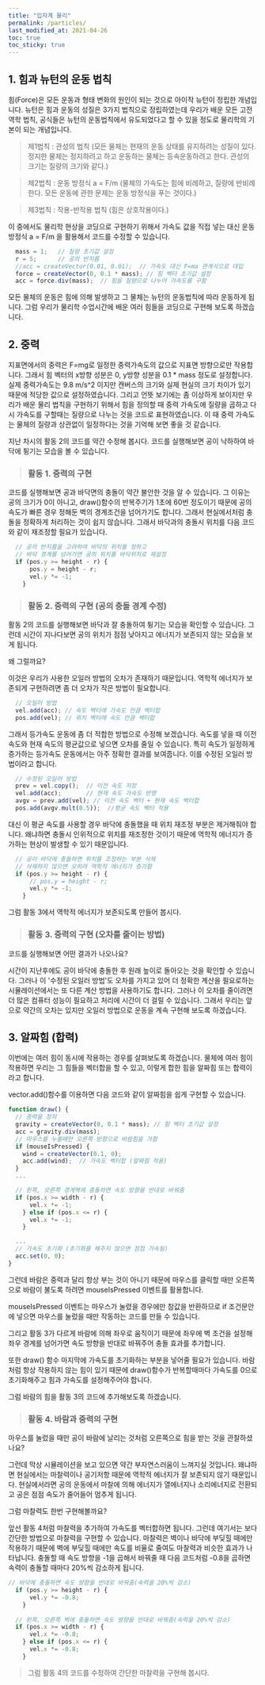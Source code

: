 ```yaml
---
title: "입자계 물리"
permalink: /particles/
last_modified_at: 2021-04-26
toc: true
toc_sticky: true
---
```


## 1. 힘과 뉴턴의 운동 법칙
힘(Force)은 모든 운동과 형태 변화의 원인이 되는 것으로 아이작 뉴턴이 정립한 개념입니다. 뉴턴은 힘과 운동의 성질은 3가지 법칙으로 정립하였는데 우리가 배운 모든 고전 역학 법칙, 공식들은 뉴턴의 운동법칙에서 유도되었다고 할 수 있을 정도로 물리학의 기본이 되는 개념입니다.

> 제1법칙 : 관성의 법칙 (모든 물체는 현재의 운동 상태를 유지하려는 성질이 있다. 정지한 물체는 정지하려고 하고 운동하는 물체는 등속운동하려고 한다. 관성의 크기는 질량의 크기와 같다.)

> 제2법칙 : 운동 방정식 a = F/m (물체의 가속도는 힘에 비례하고, 질량에 반비례한다. 모든 운동에 관한 문제는 운동 방정식을 푸는 것이다.)

> 제3법칙 : 작용-반작용 법칙 (힘은 상호작용이다.) 

이 중에서도 물리학 현상을 코딩으로 구현하기 위해서 가속도 값을 직접 넣는 대신 운동방정식 a = F/m 을 활용해서 코드를 수정할 수 있습니다. 

```javascript
  mass = 1;   // 질량 초기값 설정
  r = 5;      // 공의 반지름
  //acc = createVector(0.01, 0.01);  // 가속도 대신 F=ma 관계식으로 대입
  force = createVector(0, 0.1 * mass); // 힘 벡터 초기값 설정
  acc = force.div(mass);  // 힘을 질량으로 나누어 가속도를 구함
```
모든 물체의 운동은 힘에 의해 발생하고 그 물체는 뉴턴의 운동법칙에 따라 운동하게 됩니다. 그럼 우리가 물리학 수업시간에 배운 여러 힘들을 코딩으로 구현해 보도록 하겠습니다.

## 2. 중력

지표면에서의 중력은 F=mg로 일정한 중력가속도의 값으로 지표면 방향으로만 작용합니다. 그래서 힘 벡터의 x방향 성분은 0, y방향 성분을 0.1 * mass 정도로 설정합니다. 실제 중력가속도는 9.8 m/s^2 이지만 캔버스의 크기와 실제 현실의 크기 차이가 있기 때문에 적당한 값으로 설정하였습니다. 그리고 언뜻 보기에는 좀 이상하게 보이지만 우리가 배운 물리 법칙을 구현하기 위해서 힘을 정의할 때 중력 가속도에 질량을 곱하고 다시 가속도를 구할때는 질량으로 나누는 것을 코드로 표현하였습니다. 이 때 중력 가속도는 물체의 질량과 상관없이 일정하다는 것을 기억해 보면 좋을 것 같습니다. 

지난 차시의 활동 2의 코드를 약간 수정해 봅시다. 코드를 실행해보면 공이 낙하하여 바닥에 튕기는 모습을 볼 수 있습니다.

> ### 활동 1. 중력의 구현

<script src="//toolness.github.io/p5.js-widget/p5-widget.js"></script>
<script type="text/p5" data-height="500">
let pos;  // 위치 벡터 변수
let vel;  // 속도 벡터 변수
let acc;  // 가속도 벡터 변수
let force;  // 힘 벡터 변수
let mass;   // 공의 질량
let r;      // 공의 반지름

function setup() {
  createCanvas(100, 100);
  mass = 1;   // 질량 초기값 설정
  r = 5;      // 공의 반지름
  pos = createVector(50, 10);   // 위치 벡터 초기값 설정
  vel = createVector(0, 0);     // 속도 벡터 초기값 설정
  //acc = createVector(0.01, 0.01);  // 가속도 대신 질량과-힘 관계식으로 대입
  force = createVector(0, 0.1 * mass); // 힘 벡터 초기값 설정
  acc = force.div(mass);
}

function draw() {
  background(220);
  
  vel.add(acc); // 속도 벡터에 가속도 만큼 벡터합
  pos.add(vel); // 위치 벡터에 속도 만큼 백터합
  
  // 바닥에 충돌하면 속도 방향을 반대로 바꿔줌
  if (pos.y >= height) {
    vel.y = vel.y * (-1);
  }
  
  // 공의 모양, 색깔, 위치 지정
  // 공의 위치는 매번 속도 값이 반영되어 변함
  fill('yellow')
  ellipse(pos.x, pos.y, r*2, r*2);
}
</script>


코드를 실행해보면 공과 바닥면의 충돌이 약간 불안한 것을 알 수 있습니다. 그 이유는 공의 크기가 0이 아니고, draw()함수의 반복주기가 1초에 60번 정도이기 때문에 공의 속도가 빠른 경우 정해둔 벽의 경계조건을 넘어가기도 합니다. 그래서 현실에서처럼 충돌을 정확하게 처리하는 것이 쉽지 않습니다. 그래서 바닥과의 충돌시 위치를 다음 코드와 같이 재조정할 필요가 있습니다.


```javascript
  // 공의 반지름을 고려하여 바닥의 위치를 정하고
  // 바닥 경계를 넘어가면 공의 위치를 바닥위치로 재설정
  if (pos.y >= height - r) {
      pos.y = height - r;
      vel.y *= -1;
    }
```

> ### 활동 2. 중력의 구현 (공의 충돌 경계 수정) 

<script src="//toolness.github.io/p5.js-widget/p5-widget.js"></script>
<script type="text/p5" data-height="500">
let pos;  // 위치 벡터 변수
let vel;  // 속도 벡터 변수
let acc;  // 가속도 벡터 변수
let force;  // 힘 벡터 변수
let mass;   // 공의 질량
let r;      // 공의 반지름

function setup() {
  createCanvas(100, 100);
  mass = 1;   // 질량 초기값 설정
  r = 5;      // 공의 반지름
  pos = createVector(50, 10);   // 위치 벡터 초기값 설정
  vel = createVector(0, 0);     // 속도 벡터 초기값 설정
  //acc = createVector(0.01, 0.01);  // 가속도 대신 질량과-힘 관계식으로 대입
  force = createVector(0, 0.1 * mass); // 힘 벡터 초기값 설정
  acc = force.div(mass);
}

function draw() {
  background(220);
  
  vel.add(acc); // 속도 벡터에 가속도 만큼 벡터합
  pos.add(vel); // 위치 벡터에 속도 만큼 백터합
  
  // 벽에 충돌하면 속도 방향을 반대로 바꿔줌
  if (pos.y >= height - r) {
      pos.y = height - r;
      vel.y *= -1;
    }
  
  // 공의 모양, 색깔, 위치 지정
  // 공의 위치는 매번 속도 값이 반영되어 변함
  fill('yellow')
  ellipse(pos.x, pos.y, r*2, r*2);
}
</script>

활동 2의 코드를 실행해보면 바닥과 잘 충돌하여 튕기는 모습을 확인할 수 있습니다. 그런데 시간이 지나다보면 공의 위치가 점점 낮아지고 에너지가 보존되지 않는 모습을 보게 됩니다. 

왜 그럴까요?

이것은 우리가 사용한 오일러 방법의 오차가 존재하기 때문입니다. 역학적 에너지가 보존되게 구현하려면 좀 더 오차가 작은 방법이 필요합니다.

```javascript
  // 오일러 방법
  vel.add(acc); // 속도 벡터에 가속도 만큼 벡터합
  pos.add(vel); // 위치 벡터에 속도 만큼 백터합
```

그래서 등가속도 운동에 좀 더 적합한 방법으로 수정해 보겠습니다. 속도를 넣을 때 이전 속도와 현재 속도의 평균값으로 넣으면 오차를 줄일 수 있습니다. 특히 속도가 일정하게 증가하는 등가속도 운동에서는 아주 정확한 결과를 보여줍니다. 이를 수정된 오일러 방법이라고 합니다.

```javascript
  // 수정된 오일러 방법
  prev = vel.copy();  // 이전 속도 저장
  vel.add(acc);       // 현재 속도 가속도 반영
  avgv = prev.add(vel); // 이전 속도 벡터 + 현재 속도 벡터합
  pos.add(avgv.mult(0.5));  //평균 속도 벡터 적용
```
대신 이 평균 속도를 사용할 경우 바닥에 충돌했을 때 위치 재조정 부분은 제거해줘야 합니다. 왜냐하면 충돌시 인위적으로 위치를 재조정한 것이기 때문에 역학적 에너지가 증가하는 현상이 발생할 수 있기 때문입니다.

```javascript
  // 공이 바닥에 충돌하면 위치를 조정하는 부분 삭제
  // 삭제하지 않으면 오히려 역학적 에너지가 증가함
  if (pos.y >= height - r) {
      // pos.y = height - r; 
      vel.y *= -1;
    }
```

그럼 활동 3에서 역학적 에너지가 보존되도록 만들어 봅시다.

> ### 활동 3. 중력의 구현 (오차를 줄이는 방법) 

<script src="//toolness.github.io/p5.js-widget/p5-widget.js"></script>
<script type="text/p5" data-height="500">
let pos;  // 위치 벡터 변수
let vel;  // 속도 벡터 변수
let acc;  // 가속도 벡터 변수
let force;  // 힘 벡터 변수
let mass;   // 공의 질량
let r;      // 공의 반지름
let prev; // 이전 속도 변수
let avgv; // 평균 속도 변수

function setup() {
  createCanvas(100, 100);
  mass = 1;   // 질량 초기값 설정
  r = 5;      // 공의 반지름
  pos = createVector(50, 10);   // 위치 벡터 초기값 설정
  vel = createVector(0, 0);     // 속도 벡터 초기값 설정
  //acc = createVector(0.01, 0.01);  // 가속도 대신 질량과-힘 관계식으로 대입
  force = createVector(0, 0.1 * mass); // 힘 벡터 초기값 설정
  acc = force.div(mass);
}

function draw() {
  background(220);
  
  prev = vel.copy();
  vel.add(acc);
  avgv = prev.add(vel)
  pos.add(avgv.mult(0.5)); 
  
  // 벽에 충돌하면 속도 방향을 반대로 바꿔줌
  if (pos.y >= height - r) {
      //pos.y = height - r;
      vel.y *= -1;
    }
  
  // 공의 모양, 색깔, 위치 지정
  // 공의 위치는 매번 속도 값이 반영되어 변함
  fill('yellow')
  ellipse(pos.x, pos.y, r*2, r*2);
}
</script>

코드를 실행해보면 어떤 결과가 나오나요?

시간이 지난후에도 공이 바닥에 충돌한 후 원래 높이로 돌아오는 것을 확인할 수 있습니다. 그러나 이 '수정된 오일러 방법'도 오차를 가지고 있어 더 정확한 계산을 필요로하는 시뮬레이션에서는 또 다른 계산 방법을 사용하기도 합니다. 그러나 이 오차를 줄이려면 더 많은 컴퓨터 성능이 필요하고 처리에 시간이 더 걸릴 수 있습니다. 그래서 우리는 앞으로 약간의 오차는 있지만 오일러 방법으로 운동을 계속 구현해 보도록 하겠습니다.

## 3. 알짜힘 (합력)
이번에는 여러 힘이 동시에 작용하는 경우를 살펴보도록 하겠습니다. 물체에 여러 힘이 작용하면 우리는 그 힘들을 벡터합을 할 수 있고, 이렇게 합한 힘을 알짜힘 또는 합력이라고 합니다. 

vector.add()함수를 이용하면 다음 코드와 같이 알짜힘을 쉽게 구현할 수 있습니다.

```javascript
function draw() {
  // 중력을 정의
  gravity = createVector(0, 0.1 * mass); // 힘 벡터 초기값 설정
  acc = gravity.div(mass);
  // 마우스를 누를때만 오른쪽 방향으로 바람힘을 가함
  if (mouseIsPressed) {
    wind = createVector(0.1, 0); 
    acc.add(wind);  // 가속도 벡터합 (알짜힘 적용)
  }
  ...

  // 왼쪽, 오른쪽 경계벽에 충돌하면 속도 방향을 반대로 바꿔줌
  if (pos.x >= width - r) {
      vel.x *= -1;
    } else if (pos.x <= r) {
      vel.x *= -1;
    }

  ...
  // 가속도 초기화 (초기화를 해주지 않으면 점점 가속됨)
  acc.set(0, 0);
}
```

그런데 바람은 중력과 달리 항상 부는 것이 아니기 때문에 마우스를 클릭할 때만 오른쪽으로 바람이 불도록 하려면 mouseIsPressed 이벤트를 활용합니다. 

mouseIsPressed 이벤트는 마우스가 눌렸을 경우에만 참값을 반환하므로 if 조건문안에 넣으면 마우스를 눌렀을 때만 작동하는 코드를 만들 수 있습니다.

그리고 활동 3가 다르게 바람에 의해 좌우로 움직이기 때문에 좌우에 벽 조건을 설정해 좌우 경계를 넘어가면 속도 방향을 반대로 바꿔주어 충돌 효과를 추가합니다.

또한 draw() 함수 마지막에 가속도를 초기화하는 부분을 넣어줄 필요가 있습니다. 바람처럼 항상 작용하지 않는 힘이 있기 때문에 draw()함수가 반복할때마다 가속도를 0으로 초기화해주고 힘과 가속도를 설정해주어야 합니다. 

그럼 바람의 힘을 활동 3의 코드에 추가해보도록 하겠습니다.

> ### 활동 4. 바람과 중력의 구현 

<script src="//toolness.github.io/p5.js-widget/p5-widget.js"></script>
<script type="text/p5" data-height="500">
let pos;  // 위치 벡터 변수
let vel;  // 속도 벡터 변수
let acc;  // 가속도 벡터 변수
let mass;   // 공의 질량
let r;      // 공의 반지름
let prev; // 이전 속도 변수
let avgv; // 평균 속도 변수
let gravity;  // 중력 벡터 변수
let wind;     // 바람 벡터 변수

function setup() {
  createCanvas(100, 100);
  mass = 1;   // 질량 초기값 설정
  r = 5;      // 공의 반지름
  pos = createVector(50, 10);   // 위치 벡터 초기값 설정
  vel = createVector(0, 0);     // 속도 벡터 초기값 설정
}

function draw() {
  background(220);
  
  // 중력을 가함
  gravity = createVector(0, 0.1 * mass); // 힘 벡터 초기값 설정
  acc = gravity.div(mass);
  
  // 마우스를 누를때만 오른쪽 방향으로 바람힘을 가함
  if (mouseIsPressed) {
    wind = createVector(0.1, 0); 
    acc.add(wind);
  }
  
  prev = vel.copy();
  vel.add(acc);
  avgv = prev.add(vel)
  pos.add(avgv.mult(0.5)); 
  
  
  // 바닥에 충돌하면 속도 방향을 반대로 바꿔줌
  if (pos.y >= height - r) {
      vel.y *= -1;
    }
  
  // 왼쪽, 오른쪽 벽에 충돌하면 속도 방향을 반대로 바꿔줌
  if (pos.x >= width - r) {
      vel.x *= -1;
    } else if (pos.x <= r) {
      vel.x *= -1;
    }
  
  // 공의 모양, 색깔, 위치 지정
  // 공의 위치는 매번 속도 값이 반영되어 변함
  fill('yellow')
  ellipse(pos.x, pos.y, r*2, r*2);
  
  // 가속도 초기화 (초기화를 해주지 않으면 점점 가속됨)
  acc.set(0, 0);  
}
</script>

마우스를 눌렀을 때만 공이 바람에 날리는 것처럼 오른쪽으로 힘을 받는 것을 관찰하셨나요? 

그런데 막상 시뮬레이션을 보고 있으면 약간 부자연스러움이 느껴지실 것입니다. 왜냐하면 현실에서는 마찰력이나 공기저항 때문에 역학적 에너지가 잘 보존되지 않기 때문입니다. 현실에서라면 공의 운동에서 마찰에 의해 에너지가 열에너지나 소리에너지로 전환되고 공은 점점 속도가 줄어들어 멈추게 됩니다. 

그럼 마찰력도 한번 구현해볼까요?

앞선 활동 4처럼 마찰력을 추가하여 가속도를 벡터합하면 됩니다. 그런데 여기서는 보다 간단한 방법으로 마찰력을 구현할 수 있습니다. 마찰력은 벽이나 바닥에 부딪힐 때에만 작용하기 때문에 벽에 부딪힐 때에만 속도를 비율로 줄여도 마찰력과 비슷한 효과가 나타납니다. 
충돌할 때 속도 방향을 -1을 곱해서 바꿔줄 때 다음 코드처럼 -0.8을 곱하면 속력이 충돌할 때마다 20%씩 감소하게 됩니다. 

```javascript
// 바닥에 충돌하면 속도 방향을 반대로 바꿔줌(속력을 20%씩 감소)
  if (pos.y >= height - r) {
      vel.y *= -0.8;  
    }
  
  // 왼쪽, 오른쪽 벽에 충돌하면 속도 방향을 반대로 바꿔줌(속력을 20%씩 감소)
  if (pos.x >= width - r) {
      vel.x *= -0.8;  
    } else if (pos.x <= r) {
      vel.x *= -0.8;
    }
```

> 그럼 활동 4의 코드를 수정하여 간단한 마찰력을 구현해 봅시다. 